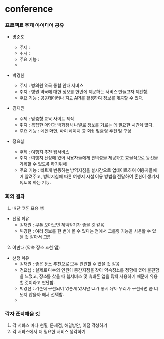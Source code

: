 # conference

### 프로젝트 주제 아이디어 공유
- 명준호
  - 주제 :
  - 취지 :
  - 주요 기능 :
  - 
- 박경현
  - 주제 : 병의원 약국 통합 안내 서비스
  - 취지 : 병원 약국에 대한 정보를 한번에 제공하는 서비스 만들고자 제안함.
  - 주요 기능 : 공공데이터나 지도 API를 활용하여 정보를 제공할 수 있다.  

- 김재원
  - 주제 : 맞춤형 교육 사이트 제작 
  - 취지 : 복잡한 메인과 백화점식 나열로 정보를 거르는 데 필요한 시간이 많다.
  - 주요 기능 : 메인 화면, 마이 페이지 등 회원 맞춤형 추천 및 구성 

- 정요섭
  - 주제 : 여행지 추천 웹서비스
  - 취지 : 여행지 선정에 있어 사용자들에게 편의성을 제공하고 효율적으로 동선을 계획할 수 있도록 하기위해
  - 주요 기능 : 빠르게 변동하는 방역지침을 실시간으로 업데이트하여 이용자들에게 알려주고, 방역지침에 따른
여행지 시설 이용 방법을 전달하여 혼선이 생기지 않도록 하는 기능.

### 회의 결과

1. 배달 쿠폰 모음 앱
  - 선정 이유
    - 김재원 : 쿠폰 모아보면 혜택받기가 좋을 것 같음
    - 박경현 : 여러 정보를 한 번에 볼 수 있다는 점에서 크롤링 기능을 사용할 수 있을 것 같아서 고름
2. 야만나 (약속 장소 추천 앱) 
  - 선정 이유
    - 김재원 : 좋은 장소 추천으로 모두 윈윈할 수 있을 것 같음
    - 정요섭 : 실제로 다수의 인원이 중간지점을 찾아 약속장소를 정함에 있어 불편함을 느꼈고, 장소를 찾을 때 웹서비스 및 휴대폰 앱을 많이 사용하기 때문에 유용할 것이라고 판단함.
    - 박경현 : 기존에 구현되어 있는게 있지만 UI가 좋지 않아 우리가 구현하면 좀 더 낫지 않을까 해서 선택함.
    - 
### 각자 준비해올 것

1.  각 서비스 마다 현황, 문제점, 해결방안, 이점 작성하기
2.  각 서비스에서 더 필요한 서비스 생각하기
